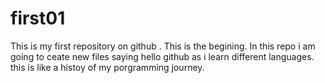 # first01

This is my first repository on github . This is the begining.
In this repo i am going to ceate new files saying hello github as i learn different languages.
this is like a histoy of my porgramming journey.
